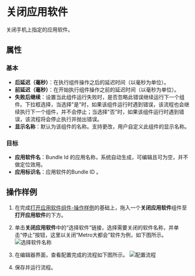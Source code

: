 # 关闭应用软件
关闭手机上指定的应用软件。

## 属性

### 基本
-  **后延迟（毫秒）**：在执行组件操作之后的延迟时间（以毫秒为单位）。
-  **前延迟（毫秒）**：在开始执行组件操作之前的延迟时间（以毫秒为单位）。
-  **失败后继续**：设置当此组件运行失败时，是否忽略此错误继续运行下一个组件。下拉框选择，当选择"是"时，如果该组件运行时遇到错误，该流程也会继续执行下一个组件，并不会停止；当选择"否"时，如果该组件运行时遇到错误，该流程将会停止执行并抛出错误。
-  **显示名称**：默认为该组件的名称。支持更改，用户自定义此组件的显示名称。

### 目标

- **应用软件名**：Bundle Id 的应用名称，系统自动生成，可编辑且可为空，并不做定位效用。
- **应用标识名**：应用软件的Bundle ID 。

## 操作样例

1. 在完成[打开应用软件组件-操作样例](/articles-v2020.4/Activities/PhoneAutomation/MobileStartApp.md)的基础上，拖入一个**关闭应用软件**组件至**打开应用软件**的下方。
2. 单击**关闭应用软件**中的“选择软件”链接，选择需要关闭的软件名称，并单击“停止”按钮，这里以关闭“Metro大都会”软件为例，如下图所示。
   ![选择软件名称](https://docimages.blob.core.chinacloudapi.cn/images/Activities/closeapp20201222.png)

3. 在编辑器界面，查看配置完成的流程如下图所示。
   ![配置流程](https://docimages.blob.core.chinacloudapi.cn/images/Activities/settingcloseapp20201222.png)

4. 保存并运行流程。